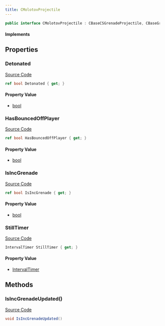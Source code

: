 ```yaml
---
title: CMolotovProjectile
---
```


```csharp
public interface CMolotovProjectile : CBaseCSGrenadeProjectile, CBaseGrenade, CBaseFlex, CBaseAnimGraph, CBaseModelEntity, CBaseEntity, CEntityInstance, ISchemaClass<CEntityInstance>, ISchemaClass<CBaseEntity>, ISchemaClass<CBaseModelEntity>, ISchemaClass<CBaseAnimGraph>, ISchemaClass<CBaseFlex>, ISchemaClass<CBaseGrenade>, ISchemaClass<CBaseCSGrenadeProjectile>, ISchemaClass<CMolotovProjectile>, ISchemaField, ISchemaClass, INativeHandle
```

#### Implements

## Properties

### Detonated

[Source Code](https://github.com/swiftly-solution/swiftlys2/blob/main/managed/src/SwiftlyS2.Generated/Schemas/Interfaces/CMolotovProjectile.cs#L19)

```csharp
ref bool Detonated { get; }
```

#### Property Value

- [bool](https://learn.microsoft.com/dotnet/api/system.boolean)

### HasBouncedOffPlayer

[Source Code](https://github.com/swiftly-solution/swiftlys2/blob/main/managed/src/SwiftlyS2.Generated/Schemas/Interfaces/CMolotovProjectile.cs#L23)

```csharp
ref bool HasBouncedOffPlayer { get; }
```

#### Property Value

- [bool](https://learn.microsoft.com/dotnet/api/system.boolean)

### IsIncGrenade

[Source Code](https://github.com/swiftly-solution/swiftlys2/blob/main/managed/src/SwiftlyS2.Generated/Schemas/Interfaces/CMolotovProjectile.cs#L17)

```csharp
ref bool IsIncGrenade { get; }
```

#### Property Value

- [bool](https://learn.microsoft.com/dotnet/api/system.boolean)

### StillTimer

[Source Code](https://github.com/swiftly-solution/swiftlys2/blob/main/managed/src/SwiftlyS2.Generated/Schemas/Interfaces/CMolotovProjectile.cs#L21)

```csharp
IntervalTimer StillTimer { get; }
```

#### Property Value

- [IntervalTimer](/docs/api/shared/schemadefinitions/intervaltimer)

## Methods

### IsIncGrenadeUpdated()

[Source Code](https://github.com/swiftly-solution/swiftlys2/blob/main/managed/src/SwiftlyS2.Generated/Schemas/Interfaces/CMolotovProjectile.cs#L25)

```csharp
void IsIncGrenadeUpdated()
```

